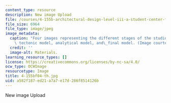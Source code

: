 ```yaml
---
content_type: resource
description: New image Upload
file: /courses/4-155b-architectural-design-level-iii-a-student-center-for-mit-fall-2004/a582f187ed21a7a7e17d286f8514126b_4-155bf04-th.jpg
file_size: 6964
file_type: image/jpeg
image_metadata:
  caption: "Four images representing the different stages of the studio: installation,\
    \ tectonic model, analytical model, and\_final model. (Image courtesy of MIT OpenCourseWare.)"
  credit: ''
  image-alt: Materials.
learning_resource_types: []
license: https://creativecommons.org/licenses/by-nc-sa/4.0/
ocw_type: OCWImage
resourcetype: Image
title: 4-155bf04-th.jpg
uid: a582f187-ed21-a7a7-e17d-286f8514126b
---
```

New image Upload